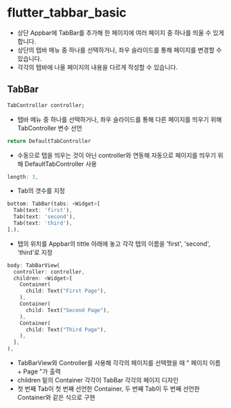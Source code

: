 # flutter_tabbar_basic

- 상단 Appbar에 TabBar를 추가해 한 페이지에 여러 페이지 중 하나를 띄울 수 있게 합니다.
- 상단의 탭바 메뉴 중 하나를 선택하거나, 좌우 슬라이드를 통해 페이지를 변경할 수 있습니다.
- 각각의 탭바에 나올 페이지의 내용을 다르게 작성할 수 있습니다.

## TabBar
~~~dart
TabController controller;
~~~
- 탭바 메뉴 중 하나를 선택하거나, 좌우 슬라이드를 통해 다른 페이지를 띄우기 위해 TabController 변수 선언

~~~dart
return DefaultTabController
~~~
- 수동으로 탭을 띄우는 것이 아닌 controller와 연동해 자동으로 페이지를 띄우기 위해 DefaultTabController 사용

~~~dart
length: 3,
~~~
- Tab의 갯수를 지정

~~~dart
bottom: TabBar(tabs: <Widget>[
  Tab(text: 'first'),
  Tab(text: 'second'),
  Tab(text: 'third'),
],),
~~~
- 탭의 위치를 Appbar의 tittle 아래에 놓고 각각 탭의 이름을 'first', 'second', 'third'로 지정

~~~dart
body: TabBarView(
  controller: controller,
  children: <Widget>[
    Container(
      child: Text("First Page"),
    ),
    Container(
      child: Text("Second Page"),
    ),
    Container(
      child: Text("Third Page"),
    ),
  ],
),
~~~
- TabBarView와 Controller를 사용해 각각의 페이지를 선택했을 때 " 페이지 이름 + Page "가 출력
- children 밑의 Container 각각이 TabBar 각각의 페이지 디자인
- 첫 번째 Tab이 첫 번째 선언한 Container, 두 번째 Tab이 두 번째 선언한 Container와 같은 식으로 구현